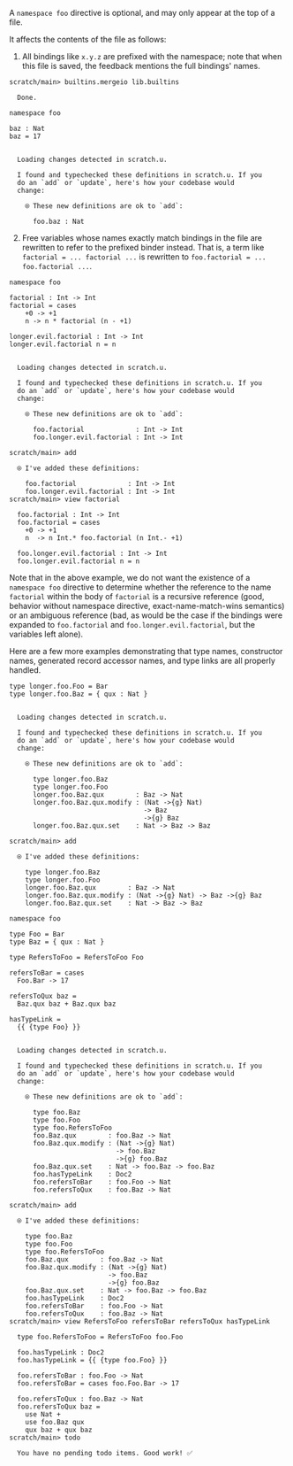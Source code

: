 A `namespace foo` directive is optional, and may only appear at the top of a file.

It affects the contents of the file as follows:

1.  All bindings like `x.y.z` are prefixed with the namespace; note that when this file is saved, the feedback mentions
    the full bindings' names.

``` ucm
scratch/main> builtins.mergeio lib.builtins

  Done.
```

``` unison
namespace foo

baz : Nat
baz = 17
```

``` ucm :added-by-ucm

  Loading changes detected in scratch.u.

  I found and typechecked these definitions in scratch.u. If you
  do an `add` or `update`, here's how your codebase would
  change:

    ⍟ These new definitions are ok to `add`:
    
      foo.baz : Nat
```

2.  Free variables whose names exactly match bindings in the file are rewritten to refer to the prefixed binder instead.
    That is, a term like `factorial = ... factorial ...` is rewritten to `foo.factorial = ... foo.factorial ...`.

``` unison
namespace foo

factorial : Int -> Int
factorial = cases
    +0 -> +1
    n -> n * factorial (n - +1)

longer.evil.factorial : Int -> Int
longer.evil.factorial n = n
```

``` ucm :added-by-ucm

  Loading changes detected in scratch.u.

  I found and typechecked these definitions in scratch.u. If you
  do an `add` or `update`, here's how your codebase would
  change:

    ⍟ These new definitions are ok to `add`:
    
      foo.factorial             : Int -> Int
      foo.longer.evil.factorial : Int -> Int
```

``` ucm
scratch/main> add

  ⍟ I've added these definitions:

    foo.factorial             : Int -> Int
    foo.longer.evil.factorial : Int -> Int
scratch/main> view factorial

  foo.factorial : Int -> Int
  foo.factorial = cases
    +0 -> +1
    n  -> n Int.* foo.factorial (n Int.- +1)

  foo.longer.evil.factorial : Int -> Int
  foo.longer.evil.factorial n = n
```

Note that in the above example, we do not want the existence of a `namespace foo` directive to determine whether the
reference to the name `factorial` within the body of `factorial` is a recursive reference (good, behavior without
namespace directive, exact-name-match-wins semantics) or an ambiguous reference (bad, as would be the case if the
bindings were expanded to `foo.factorial` and `foo.longer.evil.factorial`, but the variables left alone).

Here are a few more examples demonstrating that type names, constructor names, generated record accessor names, and
type links are all properly handled.

``` unison
type longer.foo.Foo = Bar
type longer.foo.Baz = { qux : Nat }
```

``` ucm :added-by-ucm

  Loading changes detected in scratch.u.

  I found and typechecked these definitions in scratch.u. If you
  do an `add` or `update`, here's how your codebase would
  change:

    ⍟ These new definitions are ok to `add`:
    
      type longer.foo.Baz
      type longer.foo.Foo
      longer.foo.Baz.qux        : Baz -> Nat
      longer.foo.Baz.qux.modify : (Nat ->{g} Nat)
                                  -> Baz
                                  ->{g} Baz
      longer.foo.Baz.qux.set    : Nat -> Baz -> Baz
```

``` ucm
scratch/main> add

  ⍟ I've added these definitions:

    type longer.foo.Baz
    type longer.foo.Foo
    longer.foo.Baz.qux        : Baz -> Nat
    longer.foo.Baz.qux.modify : (Nat ->{g} Nat) -> Baz ->{g} Baz
    longer.foo.Baz.qux.set    : Nat -> Baz -> Baz
```

``` unison
namespace foo

type Foo = Bar
type Baz = { qux : Nat }

type RefersToFoo = RefersToFoo Foo

refersToBar = cases
  Foo.Bar -> 17

refersToQux baz =
  Baz.qux baz + Baz.qux baz

hasTypeLink =
  {{ {type Foo} }}
```

``` ucm :added-by-ucm

  Loading changes detected in scratch.u.

  I found and typechecked these definitions in scratch.u. If you
  do an `add` or `update`, here's how your codebase would
  change:

    ⍟ These new definitions are ok to `add`:
    
      type foo.Baz
      type foo.Foo
      type foo.RefersToFoo
      foo.Baz.qux        : foo.Baz -> Nat
      foo.Baz.qux.modify : (Nat ->{g} Nat)
                           -> foo.Baz
                           ->{g} foo.Baz
      foo.Baz.qux.set    : Nat -> foo.Baz -> foo.Baz
      foo.hasTypeLink    : Doc2
      foo.refersToBar    : foo.Foo -> Nat
      foo.refersToQux    : foo.Baz -> Nat
```

``` ucm
scratch/main> add

  ⍟ I've added these definitions:

    type foo.Baz
    type foo.Foo
    type foo.RefersToFoo
    foo.Baz.qux        : foo.Baz -> Nat
    foo.Baz.qux.modify : (Nat ->{g} Nat)
                         -> foo.Baz
                         ->{g} foo.Baz
    foo.Baz.qux.set    : Nat -> foo.Baz -> foo.Baz
    foo.hasTypeLink    : Doc2
    foo.refersToBar    : foo.Foo -> Nat
    foo.refersToQux    : foo.Baz -> Nat
scratch/main> view RefersToFoo refersToBar refersToQux hasTypeLink

  type foo.RefersToFoo = RefersToFoo foo.Foo

  foo.hasTypeLink : Doc2
  foo.hasTypeLink = {{ {type foo.Foo} }}

  foo.refersToBar : foo.Foo -> Nat
  foo.refersToBar = cases foo.Foo.Bar -> 17

  foo.refersToQux : foo.Baz -> Nat
  foo.refersToQux baz =
    use Nat +
    use foo.Baz qux
    qux baz + qux baz
scratch/main> todo

  You have no pending todo items. Good work! ✅
```
